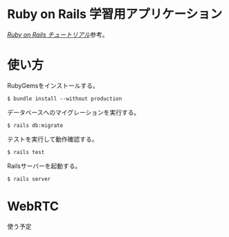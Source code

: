 # Ruby on Rails 学習用アプリケーション
[*Ruby on Rails チュートリアル*](https://railstutorial.jp/)参考。

# 使い方
RubyGemsをインストールする。
```
$ bundle install --without production
```
データベースへのマイグレーションを実行する。
```
$ rails db:migrate
```
テストを実行して動作確認する。
```
$ rails test
```
Railsサーバーを起動する。
```
$ rails server
```

# WebRTC
使う予定
